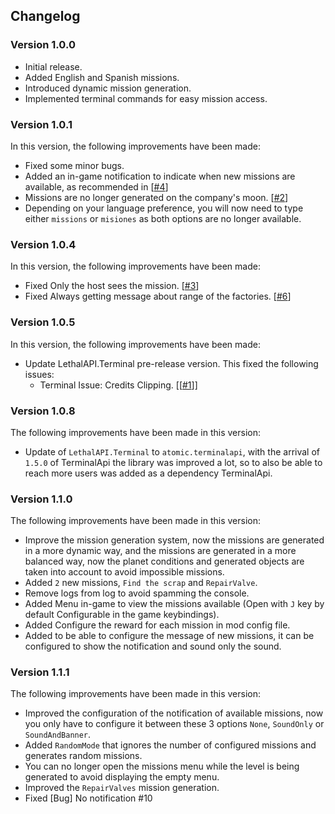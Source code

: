 ## Changelog

### Version 1.0.0

- Initial release.
- Added English and Spanish missions.
- Introduced dynamic mission generation.
- Implemented terminal commands for easy mission access.

### Version 1.0.1

In this version, the following improvements have been made:

- Fixed some minor bugs.
- Added an in-game notification to indicate when new missions are available, as recommended in [[#4](https://github.com/valentin-marquez/LethalMissions/issues/4)]
- Missions are no longer generated on the company's moon. [[#2](https://github.com/valentin-marquez/LethalMissions/issues/2)]
- Depending on your language preference, you will now need to type either `missions` or `misiones` as both options are no longer available. 

### Version 1.0.4

In this version, the following improvements have been made:

- Fixed Only the host sees the mission. [[#3](https://github.com/valentin-marquez/LethalMissions/issues/3)]
- Fixed Always getting message about range of the factories. [[#6](https://github.com/valentin-marquez/LethalMissions/issues/6)]

### Version 1.0.5


In this version, the following improvements have been made:

- Update LethalAPI.Terminal pre-release version. This fixed the following issues:
    - Terminal Issue: Credits Clipping. [[[#1](https://github.com/valentin-marquez/LethalMissions/issues/1)]]


### Version 1.0.8

The following improvements have been made in this version:

- Update of ``LethalAPI.Terminal`` to ``atomic.terminalapi``, with the arrival of `1.5.0` of TerminalApi the library was improved a lot, so to also be able to reach more users was added as a dependency TerminalApi.


### Version 1.1.0

The following improvements have been made in this version:

- Improve the mission generation system, now the missions are generated in a more dynamic way, and the missions are generated in a more balanced way, now the planet conditions and generated objects are taken into account to avoid impossible missions.
- Added `2` new missions, `Find the scrap` and `RepairValve`.
- Remove logs from log to avoid spamming the console.
- Added Menu in-game to view the missions available (Open with `J` key by default Configurable in the game keybindings).
- Added Configure the reward for each mission in mod config file.
- Added to be able to configure the message of new missions, it can be configured to show the notification and sound only the sound.

### Version 1.1.1

The following improvements have been made in this version:

- Improved the configuration of the notification of available missions, now you only have to configure it between these 3 options `None`, `SoundOnly` or `SoundAndBanner`.
- Added `RandomMode` that ignores the number of configured missions and generates random missions.
- You can no longer open the missions menu while the level is being generated to avoid displaying the empty menu.
- Improved the `RepairValves` mission generation.
- Fixed [Bug] No notification #10